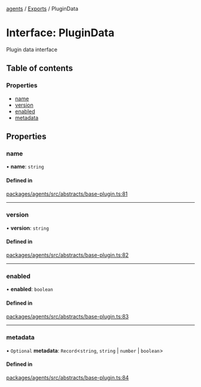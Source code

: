<!-- 
 ⚠️  AUTO-GENERATED FILE - DO NOT EDIT MANUALLY
 This file is automatically generated by scripts/docs-generator.js
 To make changes, edit the source TypeScript files or update the generator script
-->

[agents](../../) / [Exports](../modules) / PluginData

# Interface: PluginData

Plugin data interface

## Table of contents

### Properties

- [name](PluginData#name)
- [version](PluginData#version)
- [enabled](PluginData#enabled)
- [metadata](PluginData#metadata)

## Properties

### name

• **name**: `string`

#### Defined in

[packages/agents/src/abstracts/base-plugin.ts:81](https://github.com/woojubb/robota/blob/d84cd2e1e6915e9f7e9aff8f9b06df02e55c139b/packages/agents/src/abstracts/base-plugin.ts#L81)

___

### version

• **version**: `string`

#### Defined in

[packages/agents/src/abstracts/base-plugin.ts:82](https://github.com/woojubb/robota/blob/d84cd2e1e6915e9f7e9aff8f9b06df02e55c139b/packages/agents/src/abstracts/base-plugin.ts#L82)

___

### enabled

• **enabled**: `boolean`

#### Defined in

[packages/agents/src/abstracts/base-plugin.ts:83](https://github.com/woojubb/robota/blob/d84cd2e1e6915e9f7e9aff8f9b06df02e55c139b/packages/agents/src/abstracts/base-plugin.ts#L83)

___

### metadata

• `Optional` **metadata**: `Record`\<`string`, `string` \| `number` \| `boolean`\>

#### Defined in

[packages/agents/src/abstracts/base-plugin.ts:84](https://github.com/woojubb/robota/blob/d84cd2e1e6915e9f7e9aff8f9b06df02e55c139b/packages/agents/src/abstracts/base-plugin.ts#L84)
